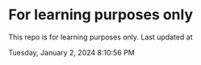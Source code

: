 # For learning purposes only
This repo is for learning purposes only.
Last updated at

Tuesday, January 2, 2024 8:10:56 PM


